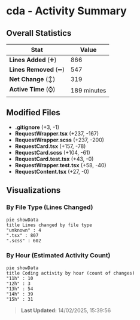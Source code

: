 # cda - Activity Summary 

## Overall Statistics

| Stat                   | Value                                                             |
| ---------------------- | ----------------------------------------------------------------- |
| **Lines Added** (➕)   | 866                                          |
| **Lines Removed** (➖) | 547                                        |
| **Net Change** (↕)    | 319                |
| **Active Time** (⌚)   | 189 minutes |


## Modified Files
- **.gitignore** (+3, -1)
- **RequestWrapper.tsx** (+237, -167)
- **RequestWrapper.scss** (+237, -200)
- **RequestCard.tsx** (+157, -78)
- **RequestCard.scss** (+104, -61)
- **RequestCard.test.tsx** (+43, -0)
- **RequestWrapper.test.tsx** (+58, -40)
- **RequestContent.tsx** (+27, -0)

## Visualizations

### By File Type (Lines Changed)

```mermaid
pie showData
title Lines changed by file type
"unknown" : 4
".tsx" : 807
".scss" : 602
```

### By Hour (Estimated Activity Count)

```mermaid
pie showData
title Coding activity by hour (count of changes)
"11h" : 10
"12h" : 3
"13h" : 54
"14h" : 39
"15h" : 31
```


> **Last Updated:** 14/02/2025, 15:39:56